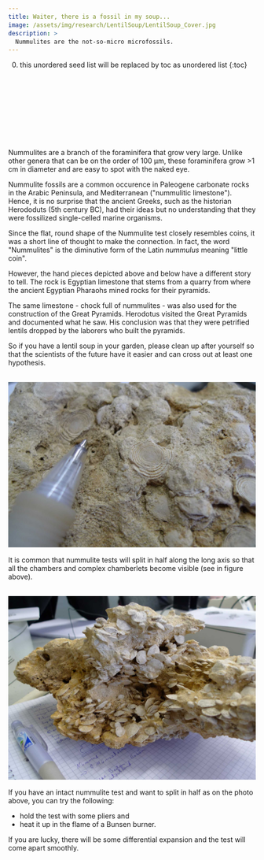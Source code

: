 ```yaml
---
title: Waiter, there is a fossil in my soup...
image: /assets/img/research/LentilSoup/LentilSoup_Cover.jpg
description: >
  Nummulites are the not-so-micro microfossils.
---
```


0. this unordered seed list will be replaced by toc as unordered list
{:toc}

<br>
<center><applause-button  color="aqua" multiclap="true" style="width: 90px; height: 90px; margin-bottom: 40px; display: block;"></applause-button></center>

Nummulites are a branch of the foraminifera that grow very large. Unlike other genera that can be on the order of 100 μm, these foraminifera grow >1 cm in diameter and are easy to spot with the naked eye.

Nummulite fossils are a common occurence in Paleogene carbonate rocks in the Arabic Peninsula, and Mediterranean ("nummulitic limestone"). Hence, it is no surprise that the ancient Greeks, such as the historian Herododuts (5th century BC), had their ideas but no understanding that they were fossilized single-celled marine organisms.

Since the flat, round shape of the Nummulite test closely resembles coins, it was a short line of thought to make the connection. In fact, the word "Nummulites" is the diminutive form of the Latin *nummulus* meaning "little coin".

However, the hand pieces depicted above and below have a different story to tell. The rock is Egyptian limestone that stems from a quarry from where the ancient Egyptian Pharaohs mined rocks for their pyramids.

The same limestone - chock full of nummulites - was also used for the construction of the Great Pyramids. Herodotus visited the Great Pyramids and documented what he saw. His conclusion was that they were petrified lentils dropped by the laborers who built the pyramids.

So if you have a lentil soup in your garden, please clean up after yourself so that the scientists of the future have it easier and can cross out at least one hypothesis.

<br><img src="/assets/img/research/LentilSoup/Numm1.JPG" alt="Numm1" style="width:700px"><br>

It is common that nummulite tests will split in half along the long axis so that all the chambers and complex chamberlets become visible (see in figure above).

<br><img src="/assets/img/research/LentilSoup/Numm2.JPG" alt="Numm2" style="width:700px"><br>

If you have an intact nummulite test and want to split in half as on the photo above, you can try the following: 

- hold the test with some pliers and
- heat it up in the flame of a Bunsen burner.

If you are lucky, there will be some differential expansion and the test will come apart smoothly.